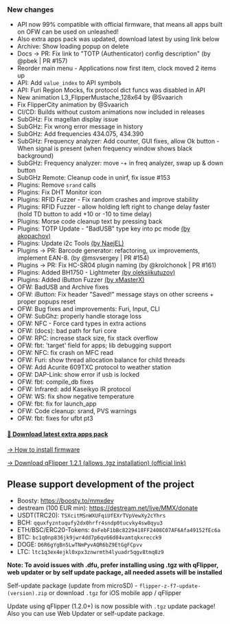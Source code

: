 ### New changes
* API now 99% compatible with official firmware, that means all apps built on OFW can be used on unleashed!
* Also extra apps pack was updated, download latest by using link below
* Archive: Show loading popup on delete
* Docs -> PR: Fix link to "TOTP (Authenticator) config description" (by @pbek | PR #157)
* Reorder main menu - Applications now first item, clock moved 2 items up
* API: Add `value_index` to API symbols
* API: Furi Region Mocks, fix protocol dict funcs was disabled in API
* New animation L3_FlipperMustache_128x64 by @Svaarich
* Fix FlipperCity animation by @Svaarich
* CI/CD: Builds without custom animations now included in releases
* SubGHz: Fix magellan display issue
* SubGHz: Fix wrong error message in history 
* SubGHz: Add frequencies 434.075, 434.390
* SubGHz: Frequency analyzer: Add counter, GUI fixes, allow Ok button - When signal is present (when frequency window shows black background)
* SubGHz: Frequency analyzer: move -+ in freq analyzer, swap up & down button
* SubGHz Remote: Cleanup code in unirf, fix issue #153
* Plugins: Remove `srand` calls
* Plugins: Fix DHT Monitor icon
* Plugins: RFID Fuzzer - Fix random crashes and improve stability
* Plugins: RFID Fuzzer - allow holding left right to change delay faster (hold TD button to add +10 or -10 to time delay)
* Plugins: Morse code cleanup text by pressing back
* Plugins: TOTP Update - "BadUSB" type key into pc mode [(by akopachov)](https://github.com/akopachov/flipper-zero_authenticator)
* Plugins: Update i2c Tools [(by NaejEL)](https://github.com/NaejEL/flipperzero-i2ctools)
* Plugins -> PR: Barcode generator: refactoring, ux improvements, implement EAN-8. (by @msvsergey | PR #154)
* Plugins -> PR: Fix HC-SR04 plugin naming (by @krolchonok | PR #161)
* Plugins: Added BH1750 - Lightmeter [(by oleksiikutuzov)](https://github.com/oleksiikutuzov/flipperzero-lightmeter)
* Plugins: Added iButton Fuzzer [(by xMasterX)](https://github.com/xMasterX/ibutton-fuzzer)
* OFW: BadUSB and Archive fixes
* OFW: iButton: Fix header "Saved!" message stays on other screens + proper popups reset
* OFW: Bug fixes and improvements: Furi, Input, CLI
* OFW: SubGhz: properly handle storage loss 
* OFW: NFC - Force card types in extra actions
* OFW: (docs): bad path for furi core
* OFW: RPC: increase stack size, fix stack overflow 
* OFW: fbt: 'target' field for apps; lib debugging support 
* OFW: NFC: fix crash on MFC read
* OFW: Furi: show thread allocation balance for child threads
* OFW: Add Acurite 609TXC protocol to weather station
* OFW: DAP-Link: show error if usb is locked
* OFW: fbt: compile_db fixes
* OFW: Infrared: add Kaseikyo IR protocol
* OFW: WS: fix show negative temperature
* OFW: fbt: fix for launch_app
* OFW: Code cleanup: srand, PVS warnings
* OFW: fbt: fixes for ufbt pt3 

#### [🎲 Download latest extra apps pack](https://download-directory.github.io/?url=https://github.com/xMasterX/unleashed-extra-pack/tree/main/apps)

[-> How to install firmware](https://github.com/DarkFlippers/unleashed-firmware/blob/dev/documentation/HowToInstall.md)

[-> Download qFlipper 1.2.1 (allows .tgz installation) (official link)](https://update.flipperzero.one/builds/qFlipper/1.2.1/)

## Please support development of the project
* Boosty: https://boosty.to/mmxdev
* destream (100 EUR min): https://destream.net/live/MMX/donate
* USDT(TRC20): `TSXcitMSnWXUFqiUfEXrTVpVewXy2cYhrs`
* BCH: `qquxfyzntuqufy2dx0hrfr4sndp0tucvky4sw8qyu3`
* ETH/BSC/ERC20-Tokens: `0xFebF1bBc8229418FF2408C07AF6Afa49152fEc6a`
* BTC: `bc1q0np836jk9jwr4dd7p6qv66d04vamtqkxrecck9`
* DOGE: `D6R6gYgBn5LwTNmPyvAQR6bZ9EtGgFCpvv`
* LTC: `ltc1q3ex4ejkl0xpx3znwrmth4lyuadr5qgv8tmq8z9`

**Note: To avoid issues with .dfu, prefer installing using .tgz with qFlipper, web updater or by self update package, all needed assets will be installed**

Self-update package (update from microSD) - `flipper-z-f7-update-(version).zip` or download `.tgz` for iOS mobile app / qFlipper

Update using qFlipper (1.2.0+) is now possible with `.tgz` update package! Also you can use Web Updater or self-update package.
